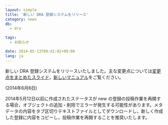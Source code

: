 ```yaml
---
layout: simple
title: '新しい DRA 登録システムをリリース'
category: news
db:
  - dra

tags:
  - お知らせ

date: 2014-05-13T08:41:02+09:00
lang: ja
---
```


<p>新しい DRA 登録システムをリリースいたしました。主な変更点については<a href="http://www.slideshare.net/DDBJslide/dra-33537338">変更点をまとめたスライド</a>，<a href="/dra/services/index.html">新しいマニュアル</a>をご覧ください。</p>(2014年6月6日)

<p><span class="attention_text">2014年5月12日以前に作成されたステータスが new の登録の投稿作業を再開する場合，オブジェクトの追加・削除でエラーが発生する可能性があります。メタデータの内容をタブ区切りテキストファイルとしてダウンロードし，新しく作成した登録に内容をコピーし，投稿作業を再開することを推奨いたします。</span></p>
